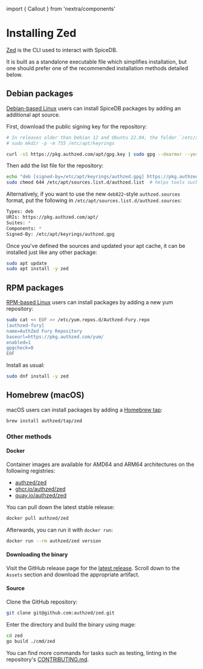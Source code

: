 <!-- markdownlint-disable-next-line MD041 -->
import { Callout } from 'nextra/components'

# Installing Zed

[Zed](https://github.com/authzed/zed) is the CLI used to interact with SpiceDB.

It is built as a standalone executable file which simplifies installation, but one should prefer one of the recommended installation methods detailed below.

## Debian packages

[Debian-based Linux] users can install SpiceDB packages by adding an additional apt source.

First, download the public signing key for the repository:

```sh
# In releases older than Debian 12 and Ubuntu 22.04, the folder `/etc/apt/keyrings` does not exist by default, and it should be created before the curl command.
# sudo mkdir -p -m 755 /etc/apt/keyrings

curl -sS https://pkg.authzed.com/apt/gpg.key | sudo gpg --dearmor --yes -o /etc/apt/keyrings/authzed.gpg
```

Then add the list file for the repository:

```sh
echo "deb [signed-by=/etc/apt/keyrings/authzed.gpg] https://pkg.authzed.com/apt/ * *"  | sudo tee /etc/apt/sources.list.d/authzed.list
sudo chmod 644 /etc/apt/sources.list.d/authzed.list  # helps tools such as command-not-found to work correctly
```

Alternatively, if you want to use the new `deb822`-style `authzed.sources` format, put the following in `/etc/apt/sources.list.d/authzed.sources`:

```sh
Types: deb
URIs: https://pkg.authzed.com/apt/
Suites: *
Components: *
Signed-By: /etc/apt/keyrings/authzed.gpg
```

Once you've defined the sources and updated your apt cache, it can be installed just like any other package:

```sh
sudo apt update
sudo apt install -y zed
```

[Debian-based Linux]: https://en.wikipedia.org/wiki/List_of_Linux_distributions#Debian-based

## RPM packages

[RPM-based Linux] users can install packages by adding a new yum repository:

```sh
sudo cat << EOF >> /etc/yum.repos.d/Authzed-Fury.repo
[authzed-fury]
name=AuthZed Fury Repository
baseurl=https://pkg.authzed.com/yum/
enabled=1
gpgcheck=0
EOF
```

Install as usual:

```sh
sudo dnf install -y zed
```

[RPM-based Linux]: https://en.wikipedia.org/wiki/List_of_Linux_distributions#RPM-based

## Homebrew (macOS)

macOS users can install packages by adding a [Homebrew tap]:

```sh
brew install authzed/tap/zed
```

[Homebrew tap]: https://docs.brew.sh/Taps

### Other methods

#### Docker

Container images are available for AMD64 and ARM64 architectures on the following registries:

- [authzed/zed](https://hub.docker.com/r/authzed/zed)
- [ghcr.io/authzed/zed](https://github.com/authzed/zed/pkgs/container/zed)
- [quay.io/authzed/zed](https://quay.io/authzed/zed)

You can pull down the latest stable release:

```sh
docker pull authzed/zed
```

Afterwards, you can run it with `docker run`:

```sh
docker run --rm authzed/zed version
```

#### Downloading the binary

Visit the GitHub release page for the [latest release](https://github.com/authzed/zed/releases/latest).
Scroll down to the `Assets` section and download the appropriate artifact.

#### Source

Clone the GitHub repository:

```sh
git clone git@github.com:authzed/zed.git
```

Enter the directory and build the binary using mage:

```sh
cd zed
go build ./cmd/zed
```

You can find more commands for tasks such as testing, linting in the repository's [CONTRIBUTING.md].

[CONTRIBUTING.md]: https://github.com/authzed/zed/blob/main/CONTRIBUTING.md
